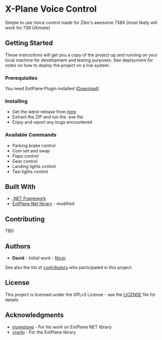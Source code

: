 # X-Plane Voice Control

Simple to use Voice control made for Zibo's awesome 738X (most likely will work for 739 Ultimate)

## Getting Started

These instructions will get you a copy of the project up and running on your local machine for development and testing purposes. See deployment for notes on how to deploy the project on a live system.

### Prerequisites

You need ExtPlane Plugin installed ([Download](https://github.com/vranki/ExtPlane/releases))


### Installing

* Get the latest release from [here](https://github.com/Najsr/ExtPlaneNet/releases)
* Extract the ZIP and run the .exe file 
* Enjoy and report any bugs encountered

### Available Commands
* Parking brake control
* Com set and swap
* Flaps control
* Gear control
* Landing lights control
* Taxi lights control

## Built With

* [.NET Framework](https://www.microsoft.com/net/download/windows/)
* [ExtPlane Net library](https://github.com/Najsr/ExtPlaneNet) - modified

## Contributing

TBD

## Authors

* **David** - *Initial work* - [Nicer](https://github.com/Najsr)

See also the list of [contributors](https://github.com/Najsr/X-Plane-Voice-Control/graphs/contributors) who participated in this project.

## License

This project is licensed under the GPLv3 License - see the [LICENSE](LICENSE) file for details

## Acknowledgments

* [jrunestone](https://github.com/jrunestone) - For his work on ExtPlane NET library
* [vranki](https://github.com/ranki) - For the ExtPlane library
